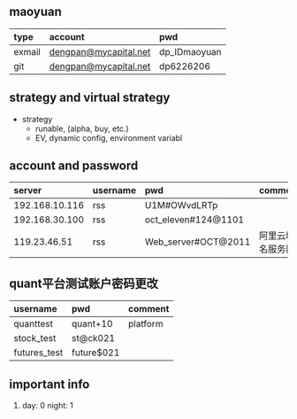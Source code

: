 ## maoyuan 

type|account|pwd
:---|:---|:---
exmail|dengpan@mycapital.net|dp_IDmaoyuan
|git|dengpan@mycapital.net|dp6226206



## strategy and virtual strategy 

- strategy 
    - runable, (alpha, buy, etc.)
    - EV, dynamic config, environment variabl        


## account and password

server|username|pwd|comment
:---|:---|:---| :---
192.168.10.116|rss| U1M#OWvdLRTp
192.168.30.100|rss| oct_eleven#124@1101
119.23.46.51 |rss | Web_server#OCT@2011|阿里云域名服务器


## quant平台测试账户密码更改
username|pwd|comment
:---|:---|:---
quanttest| quant+10 | platform
stock_test | st@ck021 | 
futures_test| future$021 | 

## important info

1. day: 0
   night: 1